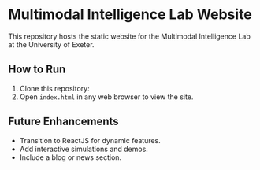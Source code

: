 # Multimodal Intelligence Lab Website

This repository hosts the static website for the Multimodal Intelligence Lab at the University of Exeter.

## How to Run
1. Clone this repository:
2. Open `index.html` in any web browser to view the site.

## Future Enhancements
- Transition to ReactJS for dynamic features.
- Add interactive simulations and demos.
- Include a blog or news section.
